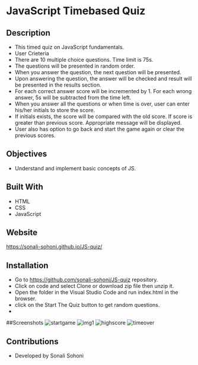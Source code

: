 # JavaScript Timebased Quiz

## Description
* This timed quiz on JavaScript fundamentals.
*  User Crieteria
* There are 10 multiple choice questions. Time limit is 75s.
* The questions will be presented in random order.
* When you answer the question, the next question will be presented.
* Upon answering the question, the answer will be checked and result will be presented in the results section.
* For each correct answer score will be incremented by 1. For each wrong answer, 5s will be subtracted from the time left.
* When you answer all the questions or when time is over, user can enter his/her initials to store the score.
* If initials exists, the score will be compared with the old score. If score is greater than previous score. Appropriate message will be displayed.
* User also has option to go back and start the game again or clear the previous scores.

## Objectives
* Understand and implement basic concepts of JS.


## Built With
* HTML
* CSS
* JavaScript

## Website 
https://sonali-sohoni.github.io/JS-quiz/

## Installation
* Go to https://github.com/sonali-sohoni/JS-quiz repository.
* Click on code and select Clone or download zip file then unzip it.
* Open the folder in the Visual Studio Code and run index.html in the browser.
* click on the Start The Quiz button to get random questions.
* 
##Screenshots
![startgame](https://user-images.githubusercontent.com/88642738/133945728-44a88bb2-f3c4-466c-bc61-a1e4533d1378.JPG)
![img1](https://user-images.githubusercontent.com/88642738/133945741-f24c3568-4eda-4468-b8f4-231c12382f7b.JPG)
![highscore](https://user-images.githubusercontent.com/88642738/133945743-6fc29bff-2e65-4851-9241-f3b2039f9033.JPG)
![timeover](https://user-images.githubusercontent.com/88642738/133945750-a5d7bee6-5e0d-40f3-a833-f080843f241f.JPG)




   
## Contributions
* Developed by Sonali Sohoni

